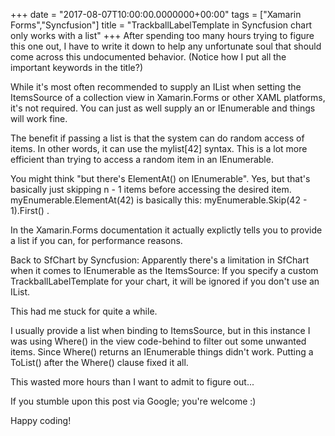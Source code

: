 +++
date = "2017-08-07T10:00:00.0000000+00:00"
tags = ["Xamarin Forms","Syncfusion"]
title = "TrackballLabelTemplate in Syncfusion chart only works with a list"
+++
After spending too many hours trying to figure this one out, I have to write it
down to help any unfortunate soul that should come across this undocumented
behavior. (Notice how I put all the important keywords in the title?)

While it's most often recommended to supply an IList<T>  when setting the 
ItemsSource  of a collection view in Xamarin.Forms or other XAML platforms, it's
not required. You can just as well supply an or IEnumerable<T>  and things will
work fine.

The benefit if passing a list is that the system can do random access of items.
In other words, it can use the mylist[42]  syntax. This is a lot more efficient
than trying to access a random item in an IEnumerable<T>.

You might think "but there's ElementAt()  on IEnumerable<T>". Yes, but that's
basically just skipping n - 1  items before accessing the desired item. 
myEnumerable.ElementAt(42)  is basically this: myEnumerable.Skip(42 - 1).First()
.

In the Xamarin.Forms documentation it actually explictly tells you to provide a
list  if you can, for performance reasons.

Back to SfChart  by Syncfusion:
Apparently there's a limitation in SfChart  when it comes to IEnumerable<T>  as
the ItemsSource: If you specify a custom TrackballLabelTemplate  for your chart,
it will be ignored if you don't use an IList<T>.

This had me stuck for quite a while.

I usually provide a list when binding to ItemsSource, but in this instance I was
using Where()  in the view code-behind to filter out some unwanted items. Since 
Where()  returns an IEnumerable<T>  things didn't work. Putting a ToList() 
after the Where()  clause fixed it all.

This wasted more hours than I want to admit to figure out...

If you stumble upon this post via Google; you're welcome :)

Happy coding!
